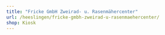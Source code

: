 ```yaml
---
title: "Fricke GmbH Zweirad- u. Rasenmähercenter"
url: /heeslingen/fricke-gmbh-zweirad-u-rasenmaehercenter/
shop: Kiosk
---
```

